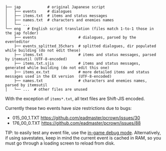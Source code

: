 

```
├── jap            # original Japanese script
│   ├── events     # dialogues
│   ├── items.txt  # items and status messages
│   ├── names.txt  # characters and enemies names
│   └── ...
└── eng   # English script translation (files match 1-to-1 those in the jap folder)
    ├── events                   # dialogues, parsed by the eventeditor
    ├── events_splitted_35chars  # splitted dialogues, dir populated while building (do not edit these)
    ├── items.txt                # items and status messages, parsed by itemsutil (UTF-8-encoded)
    ├── items.txt.sjis           # items and status messages, generated while building (do not edit this one)
    ├── items_ex.txt             # more detailed items and status messages used in the EX version  (UTF-8-encoded)
    ├── names.txt                # characters and enemies names, parsed by itemsutil
│   └── ...  # other files are unused
```

With the exception of `items*.txt`, all text files are Shift-JIS encoded.

Currently these two events have size restrictions due to bugs:
 
 - 015_00_1.TXT  https://github.com/eadmaster/pcrown/issues/30
 - 176_00_0.TXT  https://github.com/eadmaster/pcrown/issues/88

TIP: to easily test any event file, use the [in-game debug mode](https://github.com/eadmaster/pcrown/wiki/Extras#cheats). Alternatively, if using savestates, keep in mind the current event is cached in RAM, so you must go through a loading screen to reload from disk.
